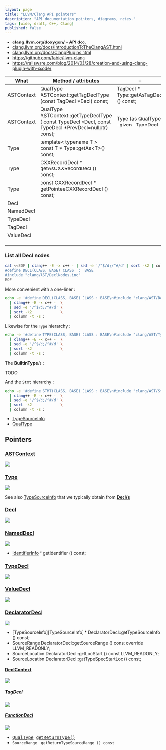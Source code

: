 ```yaml
---
layout: page
title: "LLVM/Clang API pointers"
description: "API documentation pointers, diagrams, notes."
tags: [wide, draft, C++, Clang]
published: false
---
```


* __[clang.llvm.org/doxygen/](http://clang.llvm.org/doxygen/index.html)
  &ndash; API doc.__
* [clang.llvm.org/docs/IntroductionToTheClangAST.html](https://clang.llvm.org/docs/IntroductionToTheClangAST.html)
* [clang.llvm.org/docs/ClangPlugins.html](https://clang.llvm.org/docs/ClangPlugins.html)
* ~~<https://github.com/fabic/llvm-clang>~~
* <https://railsware.com/blog/2014/02/28/creation-and-using-clang-plugin-with-xcode/>

<table class="fs-smaller pre">
  <thead>
    <tr>
      <th>What</th>
      <th>Method / attributes</th>
      <th>&ndash;</th>
      <th>&ndash;</th>
    </tr>
  </thead>
  <tbody>
    <tr>
      <td>ASTContext</td>
      <td>QualType ASTContext::getTagDeclType (const TagDecl *Decl) const;</td>
      <td>TagDecl * Type::getAsTagDecl () const;</td>
      <td></td>
    </tr>
    <tr>
      <td>ASTContext</td>
      <td>QualType ASTContext::getTypeDeclType (
        const TypeDecl *Decl,
        const TypeDecl *PrevDecl=nullptr) const;</td>
      </td>
      <td>Type (as QualType) &ndash;given&ndash; TypeDecl</td>
      <td></td>
    </tr>
    <tr>
      <td>Type</td>
      <td>template&lt; typename T &gt;<br>const T * Type::getAs&lt;T&gt;() const;</td>
      <td></td>
      <td></td>
    </tr>
    <tr>
      <td>Type</td>
      <td>CXXRecordDecl * getAsCXXRecordDecl () const;</td>
      <td></td>
      <td></td>
    </tr>
    <tr>
      <td>Type</td>
      <td>const CXXRecordDecl * getPointeeCXXRecordDecl () const;</td>
      <td></td>
      <td></td>
    </tr>
    <tr>
      <td>Decl</td>
      <td></td>
      <td></td>
      <td></td>
    </tr>
    <tr>
      <td>NamedDecl</td>
      <td></td>
      <td></td>
      <td></td>
    </tr>
    <tr>
      <td>TypeDecl</td>
      <td></td>
      <td></td>
      <td></td>
    </tr>
    <tr>
      <td>TagDecl</td>
      <td></td>
      <td></td>
      <td></td>
    </tr>
    <tr>
      <td>ValueDecl</td>
      <td></td>
      <td></td>
      <td></td>
    </tr>
    <tr>
      <td></td>
      <td></td>
      <td></td>
      <td></td>
    </tr>
    <tr>
      <td></td>
      <td></td>
      <td></td>
      <td></td>
    </tr>
    <tr>
      <td></td>
      <td></td>
      <td></td>
      <td></td>
    </tr>
    <!--
    <tr>
      <td></td>
      <td></td>
      <td></td>
      <td></td>
    </tr>
    -->
  </tbody>
</table>

### List all Decl nodes

```bash
cat <<EOF | clang++ -E -x c++ - | sed -e '/^$/d;/^#/d' | sort -k2 | column -t -s :
#define DECL(CLASS, BASE) CLASS  :  BASE
#include "clang/AST/DeclNodes.inc"
EOF
```

More convenient with a one-liner :

```bash
echo -e '#define DECL(CLASS, BASE) CLASS : BASE\n#include "clang/AST/DeclNodes.inc"\n' \
  | clang++ -E -x c++ -  \
  | sed -e '/^$/d;/^#/d' \
  | sort -k2             \
  | column -t -s :
```

Likewise for the `Type` hierarchy :

```bash
echo -e '#define TYPE(CLASS, BASE) CLASS : BASE\n#include "clang/AST/TypeNodes.def"\n'  \
  | clang++ -E -x c++ -  \
  | sed -e '/^$/d;/^#/d' \
  | sort -k2             \
  | column -t -s :
```

The __BuiltinType__/s :

TODO


And the `Stmt` hierarchy :

```bash
echo -e '#define STMT(CLASS, BASE) CLASS : BASE\n#include "clang/AST/StmtNodes.inc"\n'  \
  | clang++ -E -x c++ -  \
  | sed -e '/^$/d;/^#/d' \
  | sort -k2             \
  | column -t -s :
```

* [TypeSourceInfo][TSI]
* [QualType][QualType]

## Pointers

### [ASTContext](http://clang.llvm.org/doxygen/classclang_1_1ASTContext.html)

  <img src="http://clang.llvm.org/doxygen/classclang_1_1ASTContext__coll__graph.png" />

### [Type](http://clang.llvm.org/doxygen/classclang_1_1Type.html)

  <img src="http://clang.llvm.org/doxygen/classclang_1_1Type__inherit__graph.png" />

See also [TypeSourceInfo][TSI] that we typically obtain from __[Decl/s][Decl]__

### [Decl][Decl]

  <img src="http://clang.llvm.org/doxygen/classclang_1_1Decl__inherit__graph.png" />

### [NamedDecl][NamedDecl]

  <img src="http://clang.llvm.org/doxygen/classclang_1_1NamedDecl__inherit__graph.png" />

* [IdentifierInfo](http://clang.llvm.org/doxygen/classclang_1_1IdentifierInfo.html) * getIdentifier () const;

### [TypeDecl][TypeDecl]

  <img src="http://clang.llvm.org/doxygen/classclang_1_1TypeDecl__inherit__graph.png" />

### [ValueDecl][ValueDecl]

  <img src="http://clang.llvm.org/doxygen/classclang_1_1ValueDecl__inherit__graph.png" />

### [DeclaratorDecl][DeclaratorDecl]

  <img src="http://clang.llvm.org/doxygen/classclang_1_1DeclaratorDecl__inherit__graph.png" />

* [TypeSourceInfo][TypeSourceInfo] * DeclaratorDecl::getTypeSourceInfo () const;
* SourceRange     DeclaratorDecl::getSourceRange () const override LLVM_READONLY;
* SourceLocation  DeclaratorDecl::getLocStart () const LLVM_READONLY;
* SourceLocation  DeclaratorDecl::getTypeSpecStartLoc () const;

#### [DeclContext](http://clang.llvm.org/doxygen/classclang_1_1DeclContext.html)

  <img src="http://clang.llvm.org/doxygen/classclang_1_1DeclContext__inherit__graph.png" />

##### [TagDecl][TagDecl]

  <img src="http://clang.llvm.org/doxygen/classclang_1_1TagDecl__inherit__graph.png" />

##### [FunctionDecl](http://clang.llvm.org/doxygen/classclang_1_1FunctionDecl.html)


  <img src="http://clang.llvm.org/doxygen/classclang_1_1FunctionDecl__inherit__graph.png" />

* <tt>[QualType](http://clang.llvm.org/doxygen/classclang_1_1QualType.html) [getReturnType()](http://clang.llvm.org/doxygen/classclang_1_1FunctionDecl.html#a2935d37297596c57aa383de101a55030)</tt>
* `SourceRange  getReturnTypeSourceRange () const`


[TSI]: http://clang.llvm.org/doxygen/classclang_1_1TypeSourceInfo.html "TypeSourceInfo [Decl.h]"
[Decl]: http://clang.llvm.org/doxygen/classclang_1_1Decl.html "Decl"
[NamedDecl]: http://clang.llvm.org/doxygen/classclang_1_1NamedDecl.html "NamedDecl < Decl"
[TypeDecl]: http://clang.llvm.org/doxygen/classclang_1_1TypeDecl.html "TypeDecl < NamedDecl < Decl"
[ValueDecl]: http://clang.llvm.org/doxygen/classclang_1_1ValueDecl.html "ValueDecl < NamedDecl < Decl"
[DeclaratorDecl]: http://clang.llvm.org/doxygen/classclang_1_1DeclaratorDecl.html "DeclaratorDecl < ValueDecl < NamedDecl < Decl"
[QualType]: http://clang.llvm.org/doxygen/classclang_1_1QualType.html "QualType is-nearly-a Type (smart-pointer-like behaviour)"
[TagDecl]: http://clang.llvm.org/doxygen/classclang_1_1TagDecl.html "TagDecl < TypeDecl < NamedDecl < Decl"
